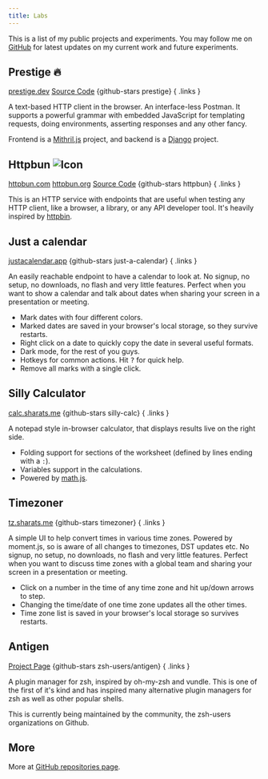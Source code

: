 ```yaml
---
title: Labs
---
```


This is a list of my public projects and experiments. You may follow me on [GitHub](https://github.com/sharat87) for latest updates on my current work and future experiments.

## Prestige 🔥

[prestige.dev](https://prestige.dev) [Source Code](https://github.com/sharat87/prestige) {github-stars prestige}
{ .links }

A text-based HTTP client in the browser. An interface-less Postman. It supports a powerful grammar with embedded JavaScript for templating requests, doing environments, asserting responses and any other fancy.

Frontend is a [Mithril.js](https://mithril.js.org/) project, and backend is a [Django](https://www.djangoproject.com)  project.

## Httpbun ![Icon](https://httpbun.com/icon-32.png)

[httpbun.com](https://httpbun.com) [httpbun.org](https://httpbun.org) [Source Code](https://github.com/sharat87/httpbun) {github-stars httpbun}
{ .links }

This is an HTTP service with endpoints that are useful when testing any HTTP client, like a browser, a library, or any API developer tool. It's heavily inspired by [httpbin](https://httpbin.org).

## Just a calendar

[justacalendar.app](https://justacalendar.app/) {github-stars just-a-calendar}
{ .links }

An easily reachable endpoint to have a calendar to look at. No signup, no setup, no downloads, no flash and very little features. Perfect when you want to show a calendar and talk about dates when sharing your screen in a presentation or meeting.

- Mark dates with four different colors.
- Marked dates are saved in your browser's local storage, so they survive restarts.
- Right click on a date to quickly copy the date in several useful formats.
- Dark mode, for the rest of you guys.
- Hotkeys for common actions. Hit <kbd>?</kbd> for quick help.
- Remove all marks with a single click.

## Silly Calculator

[calc.sharats.me](https://calc.sharats.me) {github-stars silly-calc}
{ .links }

A notepad style in-browser calculator, that displays results live on the right side.

- Folding support for sections of the worksheet (defined by lines ending with a <code>:</code>).
- Variables support in the calculations.
- Powered by <a href="https://mathjs.org/" target="_blank" rel="noopener">math.js</a>.

## Timezoner

[tz.sharats.me](http://tz.sharats.me) {github-stars timezoner}
{ .links }

A simple UI to help convert times in various time zones. Powered by moment.js, so is aware of all changes to timezones, DST updates etc. No signup, no setup, no downloads, no flash and very little features. Perfect when you want to discuss time zones with a global team and sharing your screen in a presentation or meeting.

- Click on a number in the time of any time zone and hit up/down arrows to step.
- Changing the time/date of one time zone updates all the other times.
- Time zone list is saved in your browser's local storage so survives restarts.

## Antigen

[Project Page](https://github.com/zsh-users/antigen) {github-stars zsh-users/antigen}
{ .links }

A plugin manager for zsh, inspired by oh-my-zsh and vundle. This is one of the first of it's kind and has inspired many alternative plugin managers for zsh as well as other popular shells.

This is currently being maintained by the community, the zsh-users organizations on Github.

## More

More at [GitHub repositories page](https://github.com/sharat87?tab=repositories).

<style>
.links a + a { margin-left: 1em; }
</style>
